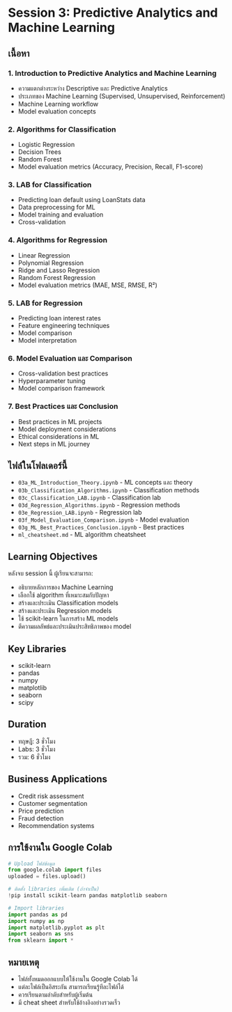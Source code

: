 # Session 3: Predictive Analytics and Machine Learning

## เนื้อหา
### 1. Introduction to Predictive Analytics and Machine Learning
- ความแตกต่างระหว่าง Descriptive และ Predictive Analytics
- ประเภทของ Machine Learning (Supervised, Unsupervised, Reinforcement)
- Machine Learning workflow
- Model evaluation concepts

### 2. Algorithms for Classification
- Logistic Regression
- Decision Trees
- Random Forest
- Model evaluation metrics (Accuracy, Precision, Recall, F1-score)

### 3. LAB for Classification
- Predicting loan default using LoanStats data
- Data preprocessing for ML
- Model training and evaluation
- Cross-validation

### 4. Algorithms for Regression
- Linear Regression
- Polynomial Regression
- Ridge and Lasso Regression
- Random Forest Regression
- Model evaluation metrics (MAE, MSE, RMSE, R²)

### 5. LAB for Regression
- Predicting loan interest rates
- Feature engineering techniques
- Model comparison
- Model interpretation

### 6. Model Evaluation และ Comparison
- Cross-validation best practices
- Hyperparameter tuning
- Model comparison framework

### 7. Best Practices และ Conclusion
- Best practices in ML projects
- Model deployment considerations
- Ethical considerations in ML
- Next steps in ML journey

## ไฟล์ในโฟลเดอร์นี้
- `03a_ML_Introduction_Theory.ipynb` - ML concepts และ theory
- `03b_Classification_Algorithms.ipynb` - Classification methods
- `03c_Classification_LAB.ipynb` - Classification lab
- `03d_Regression_Algorithms.ipynb` - Regression methods
- `03e_Regression_LAB.ipynb` - Regression lab
- `03f_Model_Evaluation_Comparison.ipynb` - Model evaluation
- `03g_ML_Best_Practices_Conclusion.ipynb` - Best practices
- `ml_cheatsheet.md` - ML algorithm cheatsheet

## Learning Objectives
หลังจบ session นี้ ผู้เรียนจะสามารถ:
- อธิบายหลักการของ Machine Learning
- เลือกใช้ algorithm ที่เหมาะสมกับปัญหา
- สร้างและประเมิน Classification models
- สร้างและประเมิน Regression models
- ใช้ scikit-learn ในการสร้าง ML models
- ตีความผลลัพธ์และประเมินประสิทธิภาพของ model

## Key Libraries
- scikit-learn
- pandas
- numpy
- matplotlib
- seaborn
- scipy

## Duration
- ทฤษฎี: 3 ชั่วโมง
- Labs: 3 ชั่วโมง
- รวม: 6 ชั่วโมง

## Business Applications
- Credit risk assessment
- Customer segmentation
- Price prediction
- Fraud detection
- Recommendation systems

## การใช้งานใน Google Colab
```python
# Upload ไฟล์ข้อมูล
from google.colab import files
uploaded = files.upload()

# ติดตั้ง libraries เพิ่มเติม (ถ้าจำเป็น)
!pip install scikit-learn pandas matplotlib seaborn

# Import libraries
import pandas as pd
import numpy as np
import matplotlib.pyplot as plt
import seaborn as sns
from sklearn import *
```

## หมายเหตุ
- ไฟล์ทั้งหมดออกแบบให้ใช้งานใน Google Colab ได้
- แต่ละไฟล์เป็นอิสระกัน สามารถเรียนรู้ทีละไฟล์ได้
- ควรเรียนตามลำดับสำหรับผู้เริ่มต้น
- มี cheat sheet สำหรับใช้อ้างอิงอย่างรวดเร็ว
